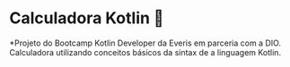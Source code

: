 # Calculadora Kotlin :pencil:

*Projeto do Bootcamp Kotlin Developer da Everis em parceria com a DIO.
Calculadora utilizando conceitos básicos da sintax de a linguagem Kotlin. 
